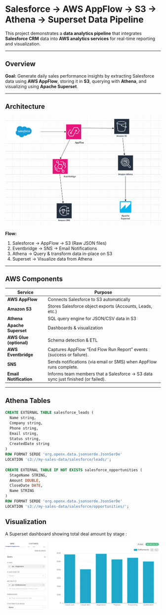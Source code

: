 # Salesforce → AWS AppFlow → S3 → Athena → Superset Data Pipeline

This project demonstrates a **data analytics pipeline** that integrates **Salesforce CRM** data into **AWS analytics services** for real-time reporting and visualization.

---

## Overview

**Goal:** Generate daily sales performance insights by extracting Salesforce data using **AWS AppFlow**, storing it in **S3**, querying with **Athena**, and visualizing using **Apache Superset**.

---

##  Architecture

![Architecture Diagram](architecture-diagram.png)

**Flow:**
1. Salesforce → AppFlow → S3 (Raw JSON files)
2. Eventbridge → SNS → Email Notifications
3. Athena → Query & transform data in-place on S3
4. Superset → Visualize data from Athena

---

## AWS Components

| Service | Purpose |
|----------|----------|
| **AWS AppFlow** | Connects Salesforce to S3 automatically |
| **Amazon S3** | Stores Salesforce object exports (Accounts, Leads, etc.) |
| **Athena** | SQL query engine for JSON/CSV data in S3 |
| **Apache Superset** | Dashboards & visualization |
| **AWS Glue (optional)** | Schema detection & ETL |
| **AWS Eventbridge**  | Captures AppFlow “End Flow Run Report” events (success or failure).|
| **SNS**  | Sends notifications (via email or SMS) when AppFlow runs complete. |
| **Email Notification**  | Informs team members that a Salesforce → S3 data sync just finished (or failed). |

---

## Athena Tables

```sql
CREATE EXTERNAL TABLE salesforce_leads (
  Name string,
  Company string,
  Phone string,
  Email string,
  Status string,
  CreatedDate string
)
ROW FORMAT SERDE 'org.openx.data.jsonserde.JsonSerDe'
LOCATION 's3://my-sales-data/salesforce/leads/';

CREATE EXTERNAL TABLE IF NOT EXISTS salesforce_opportunities (
  StageName STRING,
  Amount DOUBLE,
  CloseDate DATE,
  Name STRING
)
ROW FORMAT SERDE 'org.openx.data.jsonserde.JsonSerDe'
LOCATION 's3://my-sales-data/salesforce/opportunities/';
```


## Visualization

A Superset dashboard showing total deal amount by stage :

![Dashboard Screenshot](chart.png)
